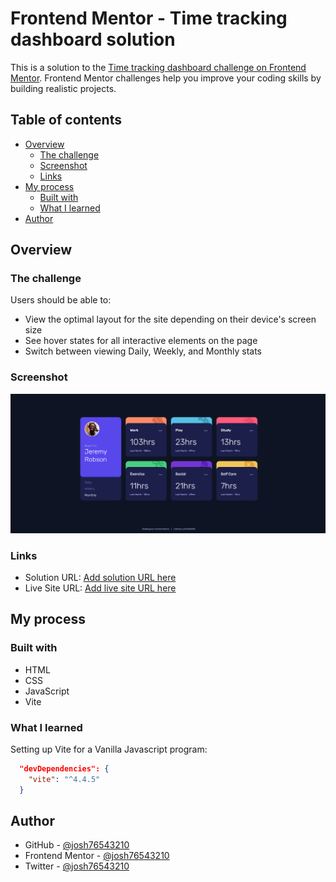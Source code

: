 # Frontend Mentor - Time tracking dashboard solution

This is a solution to the [Time tracking dashboard challenge on Frontend Mentor](https://www.frontendmentor.io/challenges/time-tracking-dashboard-UIQ7167Jw). Frontend Mentor challenges help you improve your coding skills by building realistic projects.

## Table of contents

- [Overview](#overview)
  - [The challenge](#the-challenge)
  - [Screenshot](#screenshot)
  - [Links](#links)
- [My process](#my-process)
  - [Built with](#built-with)
  - [What I learned](#what-i-learned)
- [Author](#author)

## Overview

### The challenge

Users should be able to:

- View the optimal layout for the site depending on their device's screen size
- See hover states for all interactive elements on the page
- Switch between viewing Daily, Weekly, and Monthly stats

### Screenshot

![](./public/screenshot.png)

### Links

- Solution URL: [Add solution URL here]()
- Live Site URL: [Add live site URL here]()

## My process

### Built with

- HTML
- CSS
- JavaScript
- Vite

### What I learned

Setting up Vite for a Vanilla Javascript program:

```json
  "devDependencies": {
    "vite": "^4.4.5"
  }
```

## Author

- GitHub - [@josh76543210](https://github.com/josh76543210)
- Frontend Mentor - [@josh76543210](https://www.frontendmentor.io/profile/josh76543210)
- Twitter - [@josh76543210](https://www.twitter.com/josh76543210)
